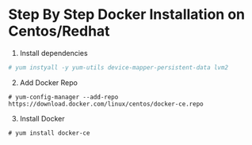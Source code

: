 # Step By Step Docker Installation on Centos/Redhat

1. Install dependencies
```bash
# yum instyall -y yum-utils device-mapper-persistent-data lvm2
```
2. Add Docker Repo 
```
# yum-config-manager --add-repo https://download.docker.com/linux/centos/docker-ce.repo
```

3. Install Docker
```
# yum install docker-ce
```

